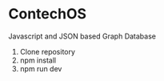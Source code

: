 # ContechOS

Javascript and JSON based Graph Database

1. Clone repository
2. npm install
3. npm run dev
